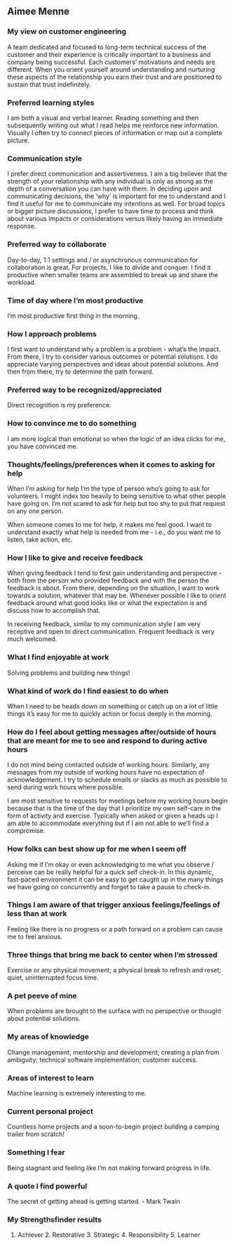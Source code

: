 ## Aimee Menne

### My view on customer engineering

A team dedicated and focused to long-term technical success of the customer and their experience is critically important to a business and company being successful. Each customers’ motivations and needs are different. When you orient yourself around understanding and nurturing these aspects of the relationship you earn their trust and are positioned to sustain that trust indefinitely.

### Preferred learning styles

I am both a visual and verbal learner. Reading something and then subsequently writing out what I read helps me reinforce new information. Visually I often try to connect pieces of information or map out a complete picture.

### Communication style

I prefer direct communication and assertiveness. I am a big believer that the strength of your relationship with any individual is only as strong as the depth of a conversation you can have with them. In deciding upon and communicating decisions, the ‘why’ is important for me to understand and I find it useful for me to communicate my intentions as well. For broad topics or bigger picture discussions, I prefer to have time to process and think about various impacts or considerations versus likely having an immediate response.

### Preferred way to collaborate

Day-to-day, 1:1 settings and / or asynchronous communication for collaboration is great.
For projects, I like to divide and conquer. I find it productive when smaller teams are assembled to break up and share the workload.

### Time of day where I’m most productive

I’m most productive first thing in the morning.

### How I approach problems

I first want to understand why a problem is a problem - what’s the impact. From there, I try to consider various outcomes or potential solutions. I do appreciate varying perspectives and ideas about potential solutions. And then from there, try to determine the path forward.

### Preferred way to be recognized/appreciated

Direct recognition is my preference.

### How to convince me to do something

I am more logical than emotional so when the logic of an idea clicks for me, you have convinced me.

### Thoughts/feelings/preferences when it comes to asking for help

When I’m asking for help I’m the type of person who’s going to ask for volunteers. I might index too heavily to being sensitive to what other people have going on. I’m not scared to ask for help but too shy to put that request on any one person.

When someone comes to me for help, it makes me feel good. I want to understand exactly what help is needed from me - i.e., do you want me to listen, take action, etc.

### How I like to give and receive feedback

When giving feedback I tend to first gain understanding and perspective - both from the person who provided feedback and with the person the feedback is about. From there, depending on the situation, I want to work towards a solution, whatever that may be. Whenever possible I like to orient feedback around what good looks like or what the expectation is and discuss how to accomplish that.

In receiving feedback, similar to my communication style I am very receptive and open to direct communication. Frequent feedback is very much welcomed.

### What I find enjoyable at work

Solving problems and building new things!

### What kind of work do I find easiest to do when

When I need to be heads down on something or catch up on a lot of little things it’s easy for me to quickly action or focus deeply in the morning.

### How do I feel about getting messages after/outside of hours that are meant for me to see and respond to during active hours

I do not mind being contacted outside of working hours. Similarly, any messages from my outside of working hours have no expectation of acknowledgement. I try to schedule emails or slacks as much as possible to send during work hours where possible.

I am most sensitive to requests for meetings before my working hours begin because that is the time of the day that I prioritize my own self-care in the form of activity and exercise. Typically when asked or given a heads up I am able to accommodate everything but if I am not able to we’ll find a compromise.

### How folks can best show up for me when I seem off

Asking me if I’m okay or even acknowledging to me what you observe / perceive can be really helpful for a quick self check-in. In this dynamic, fast-paced environment it can be easy to get caught up in the many things we have going on concurrently and forget to take a pause to check-in.

### Things I am aware of that trigger anxious feelings/feelings of less than at work

Feeling like there is no progress or a path forward on a problem can cause me to feel anxious.

### Three things that bring me back to center when I’m stressed

Exercise or any physical movement; a physical break to refresh and reset; quiet, uninterrupted focus time.

### A pet peeve of mine

When problems are brought to the surface with no perspective or thought about potential solutions.

### My areas of knowledge

Change management; mentorship and development; creating a plan from ambiguity; technical software implementation; customer success.

### Areas of interest to learn

Machine learning is extremely interesting to me.

### Current personal project

Countless home projects and a soon-to-begin project building a camping trailer from scratch!

### Something I fear

Being stagnant and feeling like I’m not making forward progress in life.

### A quote I find powerful

The secret of getting ahead is getting started. - Mark Twain

### My Strengthsfinder results

1. Achiever 2. Restorative 3. Strategic 4. Responsibility 5. Learner
